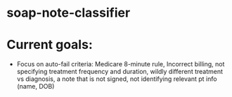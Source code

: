 # soap-note-classifier

# Current goals:
- Focus on auto-fail criteria: Medicare 8-minute rule, Incorrect billing, not specifying treatment frequency and duration, wildly different treatment vs diagnosis, a note that is not signed, not identifying relevant pt info (name, DOB)
